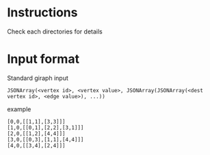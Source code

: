# Instructions

Check each directories for details

# Input format

Standard giraph input

```
JSONArray(<vertex id>, <vertex value>, JSONArray(JSONArray(<dest vertex id>, <edge value>), ...))
```

example

```
[0,0,[[1,1],[3,3]]]
[1,0,[[0,1],[2,2],[3,1]]]
[2,0,[[1,2],[4,4]]]
[3,0,[[0,3],[1,1],[4,4]]]
[4,0,[[3,4],[2,4]]]
```
